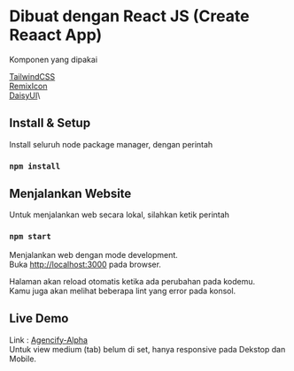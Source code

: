 # Dibuat dengan React JS (Create Reaact App)

Komponen yang dipakai

[TailwindCSS](https://tailwindcss.com/docs/)\
[RemixIcon](https://remixicon.com)\
[DaisyUI](https://https://daisyui.com/)\

## Install & Setup

Install seluruh node package manager, dengan perintah

### `npm install`

## Menjalankan Website

Untuk menjalankan web secara lokal, silahkan ketik perintah

### `npm start`

Menjalankan web dengan mode development.\
Buka [http://localhost:3000](http://localhost:3000) pada browser.

Halaman akan reload otomatis ketika ada perubahan pada kodemu.\
Kamu juga akan melihat beberapa lint yang error pada konsol.

## Live Demo

Link : [Agencify-Alpha](https://agencify-alpha.vercel.app)\
Untuk view medium (tab) belum di set, hanya responsive pada Dekstop dan Mobile.